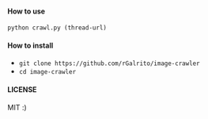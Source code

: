 #### How to use

`python crawl.py (thread-url)`


#### How to install
- `git clone https://github.com/rGalrito/image-crawler`
- `cd image-crawler`

#### LICENSE
MIT :)
